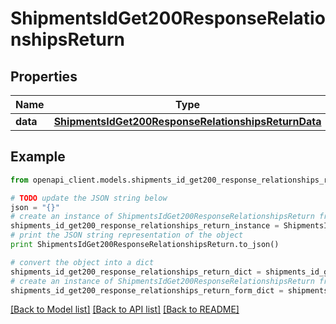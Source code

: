 # ShipmentsIdGet200ResponseRelationshipsReturn


## Properties
Name | Type | Description | Notes
------------ | ------------- | ------------- | -------------
**data** | [**ShipmentsIdGet200ResponseRelationshipsReturnData**](ShipmentsIdGet200ResponseRelationshipsReturnData.md) |  | [optional] 

## Example

```python
from openapi_client.models.shipments_id_get200_response_relationships_return import ShipmentsIdGet200ResponseRelationshipsReturn

# TODO update the JSON string below
json = "{}"
# create an instance of ShipmentsIdGet200ResponseRelationshipsReturn from a JSON string
shipments_id_get200_response_relationships_return_instance = ShipmentsIdGet200ResponseRelationshipsReturn.from_json(json)
# print the JSON string representation of the object
print ShipmentsIdGet200ResponseRelationshipsReturn.to_json()

# convert the object into a dict
shipments_id_get200_response_relationships_return_dict = shipments_id_get200_response_relationships_return_instance.to_dict()
# create an instance of ShipmentsIdGet200ResponseRelationshipsReturn from a dict
shipments_id_get200_response_relationships_return_form_dict = shipments_id_get200_response_relationships_return.from_dict(shipments_id_get200_response_relationships_return_dict)
```
[[Back to Model list]](../README.md#documentation-for-models) [[Back to API list]](../README.md#documentation-for-api-endpoints) [[Back to README]](../README.md)


